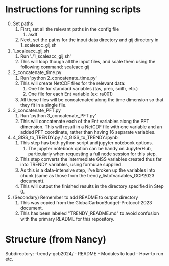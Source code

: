 # Instructions for running scripts
0. Set paths
   1. First, set all the relevant paths in the config file
      1. asdf
   2. Next, set the paths for the input data directory and gij directory in 1_scaleacc_gij.sh
1. 1_scaleacc_gij.sh
   1. Run './1_scaleacc_gij.sh'
   2. This will loop though all the input files, and scale them using the following command: scaleacc <file> gij
2. 2_concatenate_time.py
   1. Run 'python 2_concatenate_time.py'
   2. This will create NetCDF files for the relevant data:
      1. One file for standard variables (tas, prec, soilfr, etc.)
      2. One file for each Ent variable (ex: ra001)
   3. All these files will be concatenated along the time dimension so that they fit in a single file.
3. 3_concatenate_PFT.py
   1. Run 'python 3_concatenate_PFT.py'
   2. This will concatenate each of the Ent variables along the PFT dimension. This will result in a NetCDF file with one variable and an added PFT coordinate, rather than having 16 separate variables.
4. 4_GISS_to_TRENDY.py / 4_GISS_to_TRENDY.ipynb
   1. This step has both python script and jupyter notebook options.
      1. The jupyter notebook option can be handy on JupyterHub, particularly when requesting a full node session for this step.
   2. This step converts the intermediate GISS variables created thus far into TRENDY variables, using formulae supplied. 
   3. As this is a data-intensive step, I've broken up the variables into chunk (same as those from the trendy_listofvariables_GCP2023 document).
   4. This will output the finished results in the directory specified in Step 0.
5. (Secondary) Remember to add README to output directory
   1. This was copied from the GlobalCarbonBudget-Protocol-2023 document.
   2. This has been labeled "TRENDY_README.md" to avoid confusion with the primary README for this repository.

# Structure (from Nancy)
Subdirectory:
-trendy-gcb2024/
	- README
		- Modules to load
		- How-to run etc.
